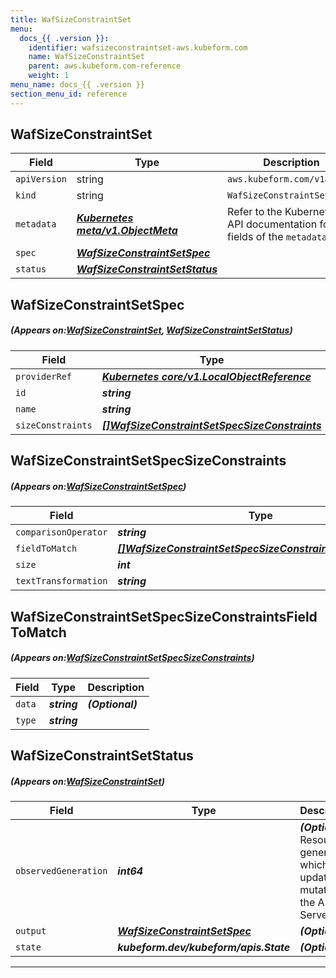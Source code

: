 ```yaml
---
title: WafSizeConstraintSet
menu:
  docs_{{ .version }}:
    identifier: wafsizeconstraintset-aws.kubeform.com
    name: WafSizeConstraintSet
    parent: aws.kubeform.com-reference
    weight: 1
menu_name: docs_{{ .version }}
section_menu_id: reference
---
```


## WafSizeConstraintSet
| Field | Type | Description |
| ------ | ----- | ----------- |
| `apiVersion` | string | `aws.kubeform.com/v1alpha1` |
|    `kind` | string | `WafSizeConstraintSet` |
| `metadata` | ***[Kubernetes meta/v1.ObjectMeta](https://kubernetes.io/docs/reference/generated/kubernetes-api/v1.13/#objectmeta-v1-meta)***|Refer to the Kubernetes API documentation for the fields of the `metadata` field.|
| `spec` | ***[WafSizeConstraintSetSpec](#WafSizeConstraintSetSpec)***||
| `status` | ***[WafSizeConstraintSetStatus](#WafSizeConstraintSetStatus)***||
## WafSizeConstraintSetSpec
##### (Appears on:[WafSizeConstraintSet](#WafSizeConstraintSet), [WafSizeConstraintSetStatus](#WafSizeConstraintSetStatus))
| Field | Type | Description |
| ------ | ----- | ----------- |
| `providerRef` | ***[Kubernetes core/v1.LocalObjectReference](https://kubernetes.io/docs/reference/generated/kubernetes-api/v1.13/#localobjectreference-v1-core)***||
| `id` | ***string***||
| `name` | ***string***||
| `sizeConstraints` | ***[[]WafSizeConstraintSetSpecSizeConstraints](#WafSizeConstraintSetSpecSizeConstraints)***| ***(Optional)*** |
## WafSizeConstraintSetSpecSizeConstraints
##### (Appears on:[WafSizeConstraintSetSpec](#WafSizeConstraintSetSpec))
| Field | Type | Description |
| ------ | ----- | ----------- |
| `comparisonOperator` | ***string***||
| `fieldToMatch` | ***[[]WafSizeConstraintSetSpecSizeConstraintsFieldToMatch](#WafSizeConstraintSetSpecSizeConstraintsFieldToMatch)***||
| `size` | ***int***||
| `textTransformation` | ***string***||
## WafSizeConstraintSetSpecSizeConstraintsFieldToMatch
##### (Appears on:[WafSizeConstraintSetSpecSizeConstraints](#WafSizeConstraintSetSpecSizeConstraints))
| Field | Type | Description |
| ------ | ----- | ----------- |
| `data` | ***string***| ***(Optional)*** |
| `type` | ***string***||
## WafSizeConstraintSetStatus
##### (Appears on:[WafSizeConstraintSet](#WafSizeConstraintSet))
| Field | Type | Description |
| ------ | ----- | ----------- |
| `observedGeneration` | ***int64***| ***(Optional)*** Resource generation, which is updated on mutation by the API Server.|
| `output` | ***[WafSizeConstraintSetSpec](#WafSizeConstraintSetSpec)***| ***(Optional)*** |
| `state` | ***kubeform.dev/kubeform/apis.State***| ***(Optional)*** |
---

